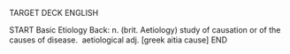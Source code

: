 TARGET DECK
ENGLISH

START
Basic
Etiology
Back: n. (brit. Aetiology) study of causation or of the causes of disease.  aetiological adj. [greek aitia cause]
END
